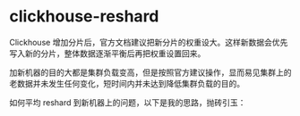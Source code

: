 # clickhouse-reshard
Clickhouse 增加分片后，官方文档建议把新分片的权重设大。这样新数据会优先写入新的分片，整体数据逐渐平衡后再把权重设置回来。

加新机器的目的大都是集群负载变高，但是按照官方建议操作，显而易见集群上的老数据并未发生任何变化，短时间内并未达到降低集群负载的目的。

如何平均 reshard 到新机器上的问题，以下是我的思路，抛砖引玉：
